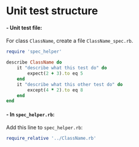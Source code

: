 # Unit test structure

#### - Unit test file:

For class `ClassName`, create a file `ClassName_spec.rb`.

```ruby
require 'spec_helper'

describe ClassName do
	it "describe what this test do" do
		expect(2 + 3).to eq 5
	end
	it "describe what this other test do" do
		except(4 * 2).to eq 8
	end
end
```

#### - In `spec_helper.rb`:

Add this line to `spec_helper.rb`: 

```ruby
require_relative '../ClassName.rb'
```